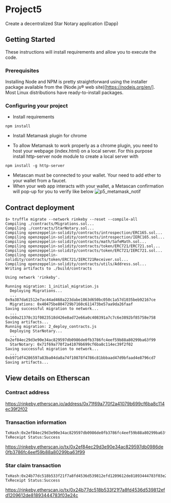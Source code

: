 # Project5
Create a decentralized Star Notary application (Dapp)


## Getting Started

These instructions will install requirements and allow you to execute the code.
### Prerequisites

Installing Node and NPM is pretty straightforward using the installer package available from the (Node.js® web site)[https://nodejs.org/en/]. Most Linux distributions have ready-to-install packages.

### Configuring your project


- Install requirements
```
npm install 
```
- Install Metamask plugin for chrome

- To allow Metamask to work properly as a chrome plugin, you need to host your 
webpage (index.html) on a local server. For this purpose install http-server 
node module to create a local server with 
```
npm install -g http-server 
```

- Metascan must be connected to your wallet. Your need to add ether to your wallet from a faucet.
- When your web app interacts with your wallet, a Metascan confirmation will pop-up for you to verify like below
![p5_metamask_notif](https://user-images.githubusercontent.com/15610147/47234161-92dd2600-d3dd-11e8-84cb-5ba846c40260.png)

## Contract deployment
```
$> truffle migrate --network rinkeby --reset --compile-all 
Compiling ./contracts/Migrations.sol...
Compiling ./contracts/StarNotary.sol...
Compiling openzeppelin-solidity/contracts/introspection/ERC165.sol...
Compiling openzeppelin-solidity/contracts/introspection/IERC165.sol...
Compiling openzeppelin-solidity/contracts/math/SafeMath.sol...
Compiling openzeppelin-solidity/contracts/token/ERC721/ERC721.sol...
Compiling openzeppelin-solidity/contracts/token/ERC721/IERC721.sol...
Compiling openzeppelin-solidity/contracts/token/ERC721/IERC721Receiver.sol...
Compiling openzeppelin-solidity/contracts/utils/Address.sol...
Writing artifacts to ./build/contracts

Using network 'rinkeby'.

Running migration: 1_initial_migration.js
  Deploying Migrations...
  ... 0x9a387da61512e7ac44ad468a223dabe1863d650bc050c1a57d1035beb92167ce
  Migrations: 0x40475be804729b7160c611473be57aa9da26faaf
Saving successful migration to network...
  ... 0x160a21378c31f0823518d426e8ad72e66a0c408391a7c7c6e3892bf85758e758
Saving artifacts...
Running migration: 2_deploy_contracts.js
  Deploying StarNotary...
  ... 0x2ef84ec29d3e90e34ac829597db0986de0fb3786fc4eef59b88a80299ba63f99
  StarNotary: 0x71f69a770f2a41079b699cf6ba8c114ec39f2f02
Saving successful migration to network...
  ... 0xb971df4286597a83ba04da8a74f10878f4786c81bbbaad47d9bfaad4e8796cd7
Saving artifacts...
```


## View details on Etherscan
### Contract address 
https://rinkeby.etherscan.io/address/0x71f69a770f2a41079b699cf6ba8c114ec39f2f02


### Transaction information
```
TxHash:0x2ef84ec29d3e90e34ac829597db0986de0fb3786fc4eef59b88a80299ba63f99 
TxReceipt Status:Success
```
https://rinkeby.etherscan.io/tx/0x2ef84ec29d3e90e34ac829597db0986de0fb3786fc4eef59b88a80299ba63f99

### Star claim transaction
```
TxHash:0x24b77dc518b533f21f7a8fd4536d539812efd1209612de81893444783f03e24c 
TxReceipt Status:Success
```
 https://rinkeby.etherscan.io/tx/0x24b77dc518b533f21f7a8fd4536d539812efd1209612de81893444783f03e24c
